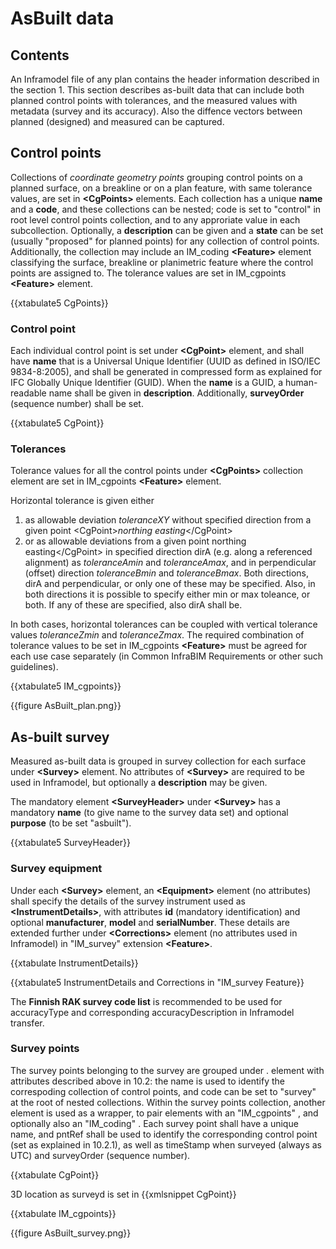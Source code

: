 # AsBuilt data
## Contents

An Inframodel file of any plan contains the header information described in the section 1.
This section describes as-built data that can include both planned control points with tolerances, and the measured values with metadata (survey and its accuracy). Also the diffence vectors between planned (designed) and measured can be captured.

## Control points

Collections of *coordinate geometry points* grouping control points on a planned surface, on a breakline or on a plan feature, with same tolerance values, are set in **\<CgPoints>** elements. Each collection has a unique **name** and a **code**, and these collections can be nested; code is set to "control" in root level control points collection, and to any approriate value in each subcollection. Optionally, a **description** can be given and a **state** can be set (usually "proposed" for planned points) for any collection of control points. Additionally, the collection may include an IM\_coding **\<Feature>** element classifying the surface, breakline or planimetric feature where the control points are assigned to. The tolerance values are set in IM_cgpoints **\<Feature>** element.

{{xtabulate5 CgPoints}}

### Control point

Each individual control point is set under **\<CgPoint>** element, and shall have **name** that is a Universal Unique Identifier (UUID as defined in ISO/IEC 9834-8:2005), and shall be generated in compressed form as explained for IFC Globally Unique Identifier (GUID). When the **name** is a GUID, a human-readable name shall be given in **description**. Additionally, **surveyOrder** (sequence number) shall be set.

{{xtabulate5 CgPoint}}

### Tolerances

Tolerance values for all the control points under **\<CgPoints>** collection element are set in IM_cgpoints **\<Feature>** element.

Horizontal tolerance is given either

1. as allowable deviation *toleranceXY* without specified direction from a given point \<CgPoint>*northing easting*\</CgPoint>
2. or as allowable deviations from a given point <CgPoint>northing easting\</CgPoint> in specified direction dirA (e.g. along a referenced alignment) as *toleranceAmin* and *toleranceAmax*, and in perpendicular (offset) direction *toleranceBmin* and *toleranceBmax*. Both directions, dirA and perpendicular, or only one of these may be specified. Also, in both directions it is possible to specify either min or max toleance, or both. If any of these are specified, also dirA shall be.

In both cases, horizontal tolerances can be coupled with vertical tolerance values *toleranceZmin* and *toleranceZmax*. The required combination of tolerance values to be set in IM_cgpoints **\<Feature>** must be agreed for each use case separately (in Common InfraBIM Requirements or other such guidelines).

{{xtabulate5 IM_cgpoints}}

{{figure AsBuilt_plan.png}}

## As-built survey

Measured as-built data is grouped in survey collection for each surface under **\<Survey>** element. No attributes of **\<Survey>** are required to be used in Inframodel, but optionally a **description** may be given.

The mandatory element **\<SurveyHeader>** under **\<Survey>** has a mandatory **name** (to give name to the survey data set) and optional **purpose** (to be set "asbuilt").

{{xtabulate5 SurveyHeader}}

### Survey equipment

Under each **\<Survey>** element, an **\<Equipment>** element (no attributes) shall specify the details of the survey instrument used as **\<InstrumentDetails>**, with attributes **id** (mandatory identification) and optional **manufacturer**, **model** and **serialNumber**. These details are extended further under **\<Corrections>** element (no attributes used in Inframodel) in "IM_survey" extension **\<Feature>**.

{{xtabulate InstrumentDetails}}

{{xtabulate5 InstrumentDetails and Corrections in "IM_survey Feature}}

The **Finnish RAK survey code list** is recommended to be used for accuracyType and corresponding accuracyDescription in Inframodel transfer.

### Survey points

The survey points belonging to the survey are grouped under <Survey>.<CgPoints> element with attributes described above in 10.2: the name is used to identify the correspoding collection of control points, and code can be set to "survey" at the root of nested collections.
Within the survey points collection, another <CgPoints> element is used as a wrapper, to pair <CgPoint> elements with an "IM_cgpoints" <Feature>, and optionally also an "IM_coding" <Feature>. Each survey point <CgPoint> shall have a unique name, and pntRef shall be used to identify the corresponding control point (set as explained in 10.2.1), as well as timeStamp when surveyed (always as UTC) and surveyOrder (sequence number).

{{xtabulate CgPoint}}

3D location as surveyd is set in 
{{xmlsnippet CgPoint}}

{{xtabulate IM_cgpoints}}

{{figure AsBuilt_survey.png}}
